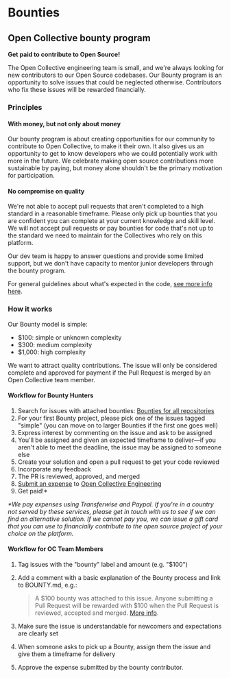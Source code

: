 # Bounties

## Open Collective bounty program

**Get paid to contribute to Open Source!**

The Open Collective engineering team is small, and we're always looking for new contributors to our Open Source codebases. Our Bounty program is an opportunity to solve issues that could be neglected otherwise. Contributors who fix these issues will be rewarded financially.

### **Principles**

#### With money, but not only about money

Our bounty program is about creating opportunities for our community to contribute to Open Collective, to make it their own. It also gives us an opportunity to get to know developers who we could potentially work with more in the future. We celebrate making open source contributions more sustainable by paying, but money alone shouldn't be the primary motivation for participation.

#### No compromise on quality

We're not able to accept pull requests that aren't completed to a high standard in a reasonable timeframe. Please only pick up bounties that you are confident you can complete at your current knowledge and skill level. We will not accept pull requests or pay bounties for code that's not up to the standard we need to maintain for the Collectives who rely on this platform. 

Our dev team is happy to answer questions and provide some limited support, but we don't have capacity to mentor junior developers through the bounty program. 

For general guidelines about what's expected in the code, [see more info here](https://docs.opencollective.com/help/about/contributing).

### How it works

Our Bounty model is simple:

* $100: simple or unknown complexity
* $300: medium complexity
* $1,000: high complexity

We want to attract quality contributions. The issue will only be considered complete and approved for payment if the Pull Request is merged by an Open Collective team member.

#### Workflow for Bounty Hunters

1. Search for issues with attached bounties: [Bounties for all repositories](https://github.com/opencollective/opencollective/issues?utf8=✓&q=is%3Aissue+is%3Aopen+label%3Abounty)
2. For your first Bounty project, please pick one of the issues tagged "simple" \(you can move on to larger Bounties if the first one goes well\)
3. Express interest by commenting on the issue and ask to be assigned
4. You'll be assigned and given an expected timeframe to deliver—if you aren't able to meet the deadline, the issue may be assigned to someone else
5. Create your solution and open a pull request to get your code reviewed
6. Incorporate any feedback
7. The PR is reviewed, approved, and merged
8. [Submit an expense](https://docs.opencollective.com/help/expenses-and-getting-paid/submitting-expenses) to [Open Collective Engineering](https://opencollective.com/engineering)
9. Get paid!\*

_\*We pay expenses using Transferwise and Paypal. If you're in a country not served by these services, please get in touch with us to see if we can find an alternative solution. If we cannot pay you, we can issue a gift card that you can use to financially contribute to the open source project of your choice on the platform._

#### Workflow for OC Team Members

1. Tag issues with the "bounty" label and amount \(e.g. "$100"\)
2. Add a comment with a basic explanation of the Bounty process and link to BOUNTY.md, e.g.:

   > A $100 bounty was attached to this issue. Anyone submitting a Pull Request will be rewarded with $100 when the Pull Request is reviewed, accepted and merged. [More info](https://github.com/opencollective/opencollective/blob/master/BOUNTY.md).

3. Make sure the issue is understandable for newcomers and expectations are clearly set
4. When someone asks to pick up a Bounty, assign them the issue and give them a timeframe for delivery
5. Approve the expense submitted by the bounty contributor.

